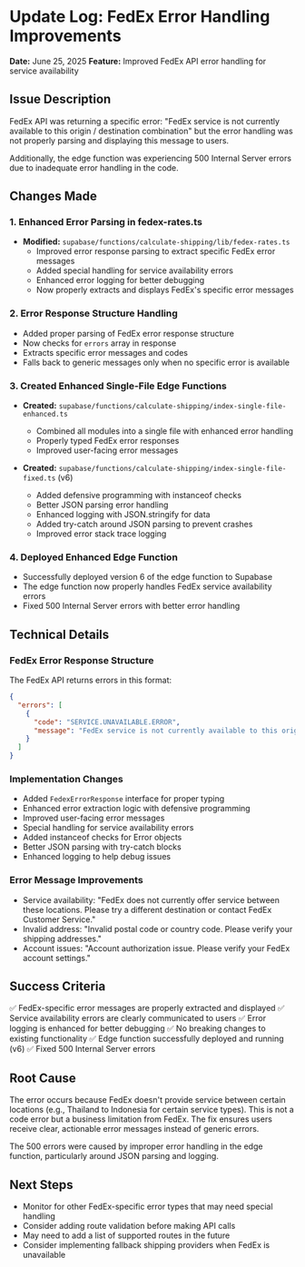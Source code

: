 # Update Log: FedEx Error Handling Improvements
**Date:** June 25, 2025
**Feature:** Improved FedEx API error handling for service availability

## Issue Description
FedEx API was returning a specific error: "FedEx service is not currently available to this origin / destination combination" but the error handling was not properly parsing and displaying this message to users.

Additionally, the edge function was experiencing 500 Internal Server errors due to inadequate error handling in the code.

## Changes Made

### 1. Enhanced Error Parsing in fedex-rates.ts
- **Modified:** `supabase/functions/calculate-shipping/lib/fedex-rates.ts`
  - Improved error response parsing to extract specific FedEx error messages
  - Added special handling for service availability errors
  - Enhanced error logging for better debugging
  - Now properly extracts and displays FedEx's specific error messages

### 2. Error Response Structure Handling
- Added proper parsing of FedEx error response structure
- Now checks for `errors` array in response
- Extracts specific error messages and codes
- Falls back to generic messages only when no specific error is available

### 3. Created Enhanced Single-File Edge Functions
- **Created:** `supabase/functions/calculate-shipping/index-single-file-enhanced.ts`
  - Combined all modules into a single file with enhanced error handling
  - Properly typed FedEx error responses
  - Improved user-facing error messages

- **Created:** `supabase/functions/calculate-shipping/index-single-file-fixed.ts` (v6)
  - Added defensive programming with instanceof checks
  - Better JSON parsing error handling
  - Enhanced logging with JSON.stringify for data
  - Added try-catch around JSON parsing to prevent crashes
  - Improved error stack trace logging

### 4. Deployed Enhanced Edge Function
- Successfully deployed version 6 of the edge function to Supabase
- The edge function now properly handles FedEx service availability errors
- Fixed 500 Internal Server errors with better error handling

## Technical Details

### FedEx Error Response Structure
The FedEx API returns errors in this format:
```json
{
  "errors": [
    {
      "code": "SERVICE.UNAVAILABLE.ERROR",
      "message": "FedEx service is not currently available to this origin / destination combination. Enter new information or contact FedEx Customer Service."
    }
  ]
}
```

### Implementation Changes
- Added `FedexErrorResponse` interface for proper typing
- Enhanced error extraction logic with defensive programming
- Improved user-facing error messages
- Special handling for service availability errors
- Added instanceof checks for Error objects
- Better JSON parsing with try-catch blocks
- Enhanced logging to help debug issues

### Error Message Improvements
- Service availability: "FedEx does not currently offer service between these locations. Please try a different destination or contact FedEx Customer Service."
- Invalid address: "Invalid postal code or country code. Please verify your shipping addresses."
- Account issues: "Account authorization issue. Please verify your FedEx account settings."

## Success Criteria
✅ FedEx-specific error messages are properly extracted and displayed
✅ Service availability errors are clearly communicated to users
✅ Error logging is enhanced for better debugging
✅ No breaking changes to existing functionality
✅ Edge function successfully deployed and running (v6)
✅ Fixed 500 Internal Server errors

## Root Cause
The error occurs because FedEx doesn't provide service between certain locations (e.g., Thailand to Indonesia for certain service types). This is not a code error but a business limitation from FedEx. The fix ensures users receive clear, actionable error messages instead of generic errors.

The 500 errors were caused by improper error handling in the edge function, particularly around JSON parsing and logging.

## Next Steps
- Monitor for other FedEx-specific error types that may need special handling
- Consider adding route validation before making API calls
- May need to add a list of supported routes in the future
- Consider implementing fallback shipping providers when FedEx is unavailable
